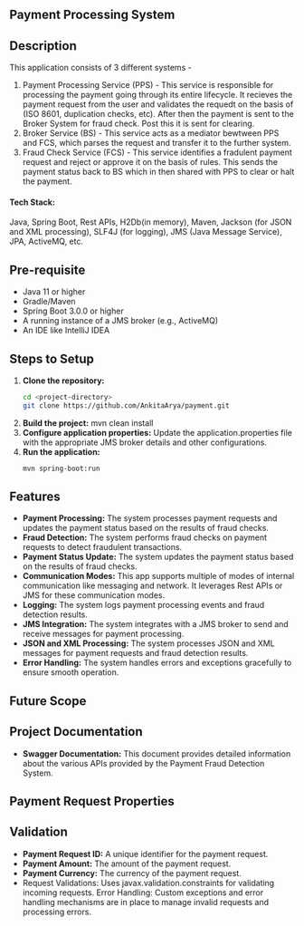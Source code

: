 ## Payment Processing System


## Description
This application consists of 3 different systems -
1. Payment Processing Service (PPS) - This service is responsible for processing the payment going through its entire lifecycle. It recieves the payment request from the user and validates the requedt on the basis of (ISO 8601, duplication checks, etc). After then the payment is sent to the Broker System for fraud check. Post this it is sent for clearing.
2. Broker Service (BS) - This service acts as a mediator bewtween PPS and FCS, which parses the request and transfer it to the further system.
3. Fraud Check Service (FCS) - This service identifies a fradulent payment request and reject or approve it on the basis of rules. This sends the payment status back to BS which in then shared with PPS to clear or halt the payment.

#### Tech Stack:
Java, Spring Boot, Rest APIs, H2Db(in memory), Maven, Jackson (for JSON and XML processing), SLF4J (for logging), JMS (Java Message Service),
JPA, ActiveMQ, etc.

## Pre-requisite
- Java 11 or higher
- Gradle/Maven
- Spring Boot 3.0.0 or higher
- A running instance of a JMS broker (e.g., ActiveMQ)
- An IDE like IntelliJ IDEA

## Steps to Setup
1. **Clone the repository:**
   ```sh
   cd <project-directory>
   git clone https://github.com/AnkitaArya/payment.git
   ```
2. **Build the project:**
   mvn clean install
3. **Configure application properties:**
   Update the application.properties file with the appropriate JMS broker details and other configurations.
4. **Run the application:**
   ```sh
   mvn spring-boot:run
   ```
## Features
- **Payment Processing:** The system processes payment requests and updates the payment status based on the results of fraud checks.
- **Fraud Detection:** The system performs fraud checks on payment requests to detect fraudulent transactions.
- **Payment Status Update:** The system updates the payment status based on the results of fraud checks.
- **Communication Modes:** This app supports multiple of modes of internal communication like messaging and network. It leverages Rest APIs or JMS for these communication modes.
- **Logging:** The system logs payment processing events and fraud detection results.
- **JMS Integration:** The system integrates with a JMS broker to send and receive messages for payment processing.
- **JSON and XML Processing:** The system processes JSON and XML messages for payment requests and fraud detection results.
- **Error Handling:** The system handles errors and exceptions gracefully to ensure smooth operation.

## Future Scope

## Project Documentation
- **Swagger Documentation:** This document provides detailed information about the various APIs provided by the Payment Fraud Detection System.

## Payment Request Properties

## Validation
- **Payment Request ID:** A unique identifier for the payment request.
- **Payment Amount:** The amount of the payment request.
- **Payment Currency:** The currency of the payment request.
- Request Validations: Uses javax.validation.constraints for validating incoming requests.
  Error Handling: Custom exceptions and error handling mechanisms are in place to manage invalid requests and processing errors.
